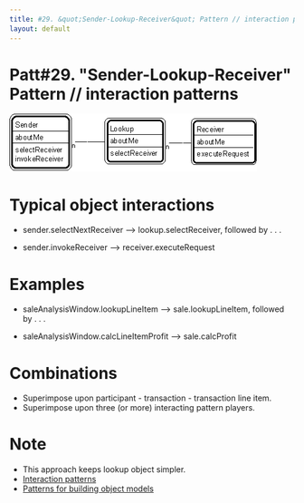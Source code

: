 ```yaml
---
title: #29. &quot;Sender-Lookup-Receiver&quot; Pattern // interaction patterns
layout: default
---
```




# Patt#29. &quot;Sender-Lookup-Receiver&quot; Pattern // interaction patterns 


 ![Strpat00000034.gif](./Strpat00000034.gif) 

# Typical object interactions 

* sender.selectNextReceiver --&gt; lookup.selectReceiver, followed by . . .


* sender.invokeReceiver --&gt; receiver.executeRequest


# Examples

* saleAnalysisWindow.lookupLineItem --&gt; sale.lookupLineItem, followed by . . .


* saleAnalysisWindow.calcLineItemProfit --&gt; sale.calcProfit




# Combinations 

* Superimpose upon participant - transaction - transaction line item.
* Superimpose upon three (or more) interacting pattern players.


# Note 

* This approach keeps lookup object simpler.
*  [Interaction patterns](./interaction-patterns.html) 
*  [Patterns for building object models](./patterns-for-building-object-models.html) 



